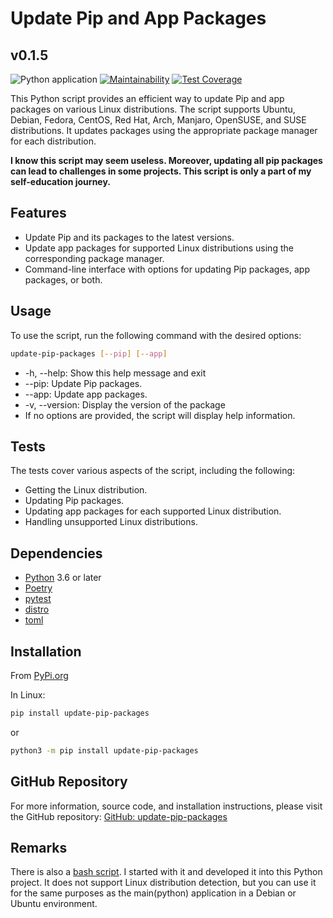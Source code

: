 # Update Pip and App Packages

## v0.1.5

![Python application](https://github.com/OleksandrMakarov/update-pip-project/actions/workflows/python-app.yml/badge.svg)
[![Maintainability](https://api.codeclimate.com/v1/badges/af2bad1ec28de4bea881/maintainability)](https://codeclimate.com/github/OleksandrMakarov/update-pip-project/maintainability)
[![Test Coverage](https://api.codeclimate.com/v1/badges/af2bad1ec28de4bea881/test_coverage)](https://codeclimate.com/github/OleksandrMakarov/update-pip-project/test_coverage)

This Python script provides an efficient way to update Pip and app packages on various Linux distributions. The script supports Ubuntu, Debian, Fedora, CentOS, Red Hat, Arch, Manjaro, OpenSUSE, and SUSE distributions. It updates packages using the appropriate package manager for each distribution.

**I know this script may seem useless. Moreover, updating all pip packages can lead to challenges in some projects.
This script is only a part of my self-education journey.**

## Features

- Update Pip and its packages to the latest versions.
- Update app packages for supported Linux distributions using the corresponding package manager.
- Command-line interface with options for updating Pip packages, app packages, or both.

## Usage

To use the script, run the following command with the desired options:

```bash
update-pip-packages [--pip] [--app]
```

- -h, --help: Show this help message and exit
- --pip: Update Pip packages.
- --app: Update app packages.
- -v, --version: Display the version of the package
- If no options are provided, the script will display help information.

## Tests

The tests cover various aspects of the script, including the following:

- Getting the Linux distribution.
- Updating Pip packages.
- Updating app packages for each supported Linux distribution.
- Handling unsupported Linux distributions.

## Dependencies

- [Python](https://www.python.org/) 3.6 or later
- [Poetry](https://python-poetry.org/)
- [pytest](https://pytest.org/)
- [distro](https://pypi.org/project/distro/)
- [toml](https://pypi.org/project/toml/)

## Installation

From [PyPi.org](https://pypi.org/project/update-pip-packages/)

In Linux:

```bash
pip install update-pip-packages
```

or

```bash
python3 -m pip install update-pip-packages
```

## GitHub Repository

For more information, source code, and installation instructions, please visit the GitHub repository: [GitHub: update-pip-packages](https://github.com/OleksandrMakarov/update-pip-project)

## Remarks

There is also a [bash script](https://github.com/OleksandrMakarov/update-pip-project/blob/main/update_packages.sh). I started with it and developed it into this Python project.
It does not support Linux distribution detection, but you can use it for the same purposes as the main(python) application in a Debian or Ubuntu environment.

